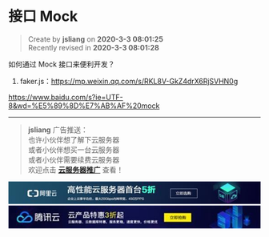 接口 Mock
===

> Create by **jsliang** on **2020-3-3 08:01:25**  
> Recently revised in **2020-3-3 08:01:28**

如何通过 Mock 接口来便利开发？

1. faker.js：https://mp.weixin.qq.com/s/RKL8V-GkZ4drX6RjSVHN0g

https://www.baidu.com/s?ie=UTF-8&wd=%E5%89%8D%E7%AB%AF%20mock

---

> **jsliang** 广告推送：  
> 也许小伙伴想了解下云服务器  
> 或者小伙伴想买一台云服务器  
> 或者小伙伴需要续费云服务器  
> 欢迎点击 **[云服务器推广](https://github.com/LiangJunrong/document-library/blob/master/other-library/Monologue/%E7%A8%B3%E9%A3%9F%E8%89%B0%E9%9A%BE.md)** 查看！

[![图](../../../public-repertory/img/z-small-seek-ali-3.jpg)](https://promotion.aliyun.com/ntms/act/qwbk.html?userCode=w7hismrh)
[![图](../../../public-repertory/img/z-small-seek-tencent-2.jpg)](https://cloud.tencent.com/redirect.php?redirect=1014&cps_key=49f647c99fce1a9f0b4e1eeb1be484c9&from=console)

